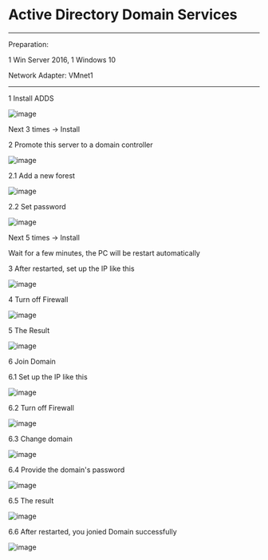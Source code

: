 # Active Directory Domain Services

***

Preparation:

1 Win Server 2016, 1 Windows 10

Network Adapter: VMnet1

***

1 Install ADDS

![image](https://user-images.githubusercontent.com/100410064/172041063-96783cce-04f3-492b-960e-26b08a3bfb20.png)

Next 3 times -> Install

2 Promote this server to a domain controller

![image](https://user-images.githubusercontent.com/100410064/172041131-6a05dd83-b624-4c83-9bc3-79bbed3d9334.png)

2.1 Add a new forest

![image](https://user-images.githubusercontent.com/100410064/172041286-051c56d0-e990-4c85-b645-cd829070f811.png)

2.2 Set password

![image](https://user-images.githubusercontent.com/100410064/172041365-afa24aa8-f924-4c60-acef-ff8b18e98e37.png)

Next 5 times -> Install

Wait for a few minutes, the PC will be restart automatically

3 After restarted, set up the IP like this

![image](https://user-images.githubusercontent.com/100410064/172041896-93dc24dc-d9e6-49df-a8a4-5ffa9ef39656.png)

4 Turn off Firewall

![image](https://user-images.githubusercontent.com/100410064/172041984-4b89d707-a335-4045-acc2-449afcdad1de.png)

5 The Result

![image](https://user-images.githubusercontent.com/100410064/172042072-5f9837a7-2f63-4784-ab87-7f0f23c4363d.png)

6 Join Domain

6.1 Set up the IP like this

![image](https://user-images.githubusercontent.com/100410064/172042975-1ca1d88c-01c8-4acc-b89e-2bd895b4fd73.png)

6.2 Turn off Firewall

![image](https://user-images.githubusercontent.com/100410064/172042562-ddd009be-8b14-4fb5-8afc-7029c956953e.png)

6.3 Change domain

![image](https://user-images.githubusercontent.com/100410064/172042654-89e53346-111f-4754-925c-2502ab306dc0.png)

6.4 Provide the domain's password

![image](https://user-images.githubusercontent.com/100410064/172042906-8fc3c0fd-8aa7-4ea8-b6af-8f84a9078f30.png)

6.5 The result

![image](https://user-images.githubusercontent.com/100410064/172042745-e7bc4c4d-4220-4871-9803-523b00ce4036.png)

6.6 After restarted, you jonied Domain successfully

![image](https://user-images.githubusercontent.com/100410064/172042790-6884076d-5869-4254-bfd6-d0fd55dbaa02.png)
